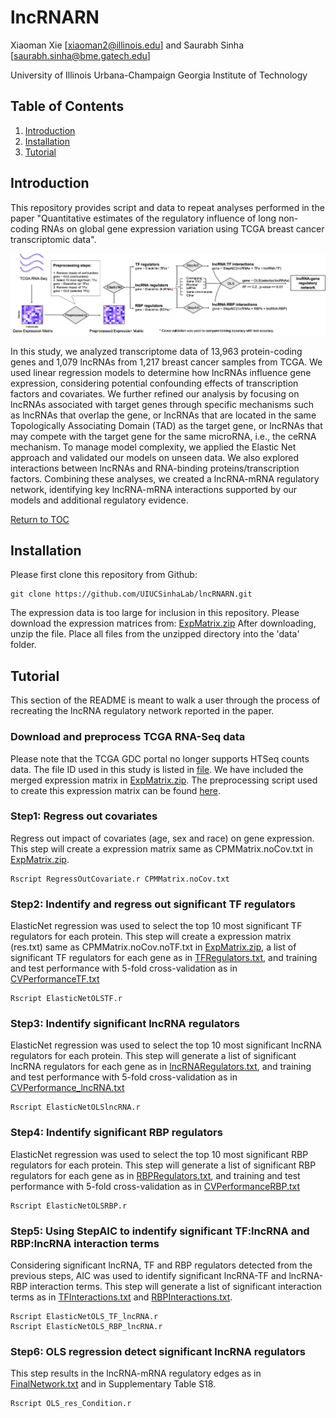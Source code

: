 # lncRNARN

Xiaoman Xie [xiaoman2@illinois.edu] and Saurabh Sinha [saurabh.sinha@bme.gatech.edu]

University of Illinois Urbana-Champaign
Georgia Institute of Technology

## Table of Contents
1. [Introduction](#introduction)
2. [Installation](#installation)
3. [Tutorial](#tutorial)


## Introduction

This repository provides script and data to repeat analyses performed in the paper "Quantitative estimates of the regulatory influence of long non-coding RNAs on global gene expression variation using TCGA breast cancer transcriptomic data".



![Method Overview](images/Figure1A.png)

In this study, we analyzed transcriptome data of 13,963 protein-coding genes and 1,079 lncRNAs from 1,217 breast cancer samples from TCGA. We used linear regression models to determine how lncRNAs influence gene expression, considering potential confounding effects of transcription factors and covariates. We further refined our analysis by focusing on lncRNAs associated with target genes through specific mechanisms such as lncRNAs that overlap the gene, or lncRNAs that are located in the same Topologically Associating Domain (TAD) as the target gene, or lncRNAs that may compete with the target gene for the same microRNA, i.e., the ceRNA mechanism. To manage model complexity, we applied the Elastic Net approach and validated our models on unseen data. We also explored interactions between lncRNAs and RNA-binding proteins/transcription factors. Combining these analyses, we created a lncRNA-mRNA regulatory network, identifying key lncRNA-mRNA interactions supported by our models and additional regulatory evidence.

[Return to TOC](#table-of-contents)

## Installation
Please first clone this repository from Github: 
```
git clone https://github.com/UIUCSinhaLab/lncRNARN.git
```
The expression data is too large for inclusion in this repository. Please download the expression matrices from: [ExpMatrix.zip](https://drive.google.com/file/d/1jV-kezgQVlZndelWc0N6gYV3i0kMjM4R/view?usp=sharing) After downloading, unzip the file. Place all files from the unzipped directory into the 'data' folder.

## Tutorial
This section of the README is meant to walk a user through the process of recreating the lncRNA regulatory network reported in the paper.

### Download and preprocess TCGA RNA-Seq data
Please note that the TCGA GDC portal no longer supports HTSeq counts data. The file ID used in this study is listed in [file](data/TCGA_metadata.txt). We have included the merged expression matrix in [ExpMatrix.zip](https://drive.google.com/file/d/1jV-kezgQVlZndelWc0N6gYV3i0kMjM4R/view?usp=sharing). The preprocessing script used to create this expression matrix can be found [here](code/).

### Step1: Regress out covariates
Regress out impact of covariates (age, sex and race) on gene expression. This step will create a expression matrix same as CPMMatrix.noCov.txt in [ExpMatrix.zip](https://drive.google.com/file/d/1jV-kezgQVlZndelWc0N6gYV3i0kMjM4R/view?usp=sharing).
```
Rscript RegressOutCovariate.r CPMMatrix.noCov.txt
```

### Step2: Indentify and regress out significant TF regulators
ElasticNet regression was used to select the top 10 most significant TF regulators for each protein. This step will create a expression matrix (res.txt) same as CPMMatrix.noCov.noTF.txt in [ExpMatrix.zip](https://drive.google.com/file/d/1jV-kezgQVlZndelWc0N6gYV3i0kMjM4R/view?usp=sharing), a list of significant TF regulators for each gene as in [TFRegulators.txt](data/TFRegulators.txt), and training and test performance with 5-fold cross-validation as in [CVPerformanceTF.txt](data/CVPerformanceTF.txt)

```
Rscript ElasticNetOLSTF.r
```

### Step3: Indentify significant lncRNA regulators
ElasticNet regression was used to select the top 10 most significant lncRNA regulators for each protein. This step will generate a list of significant lncRNA regulators  for each gene as in [lncRNARegulators.txt](data/lncRNARegulators.txt), and training and test performance with 5-fold cross-validation as in [CVPerformance_lncRNA.txt](data/CVPerformance_lncRNA.txt)

```
Rscript ElasticNetOLSlncRNA.r
```

### Step4: Indentify significant RBP regulators
ElasticNet regression was used to select the top 10 most significant RBP regulators for each protein. This step will generate a list of significant RBP regulators  for each gene as in [RBPRegulators.txt](data/RBPRegulators.txt), and training and test performance with 5-fold cross-validation as in [CVPerformanceRBP.txt](data/CVPerformanceRBP.txt)

```
Rscript ElasticNetOLSRBP.r
```

### Step5: Using StepAIC to indentify significant TF:lncRNA and RBP:lncRNA interaction terms
Considering significant lncRNA, TF and RBP regulators detected from the previous steps, AIC was used to identify significant lncRNA-TF and lncRNA-RBP interaction terms. This step will generate a list of significant interaction terms as in [TFInteractions.txt](data/TFInteractions.txt) and [RBPInteractions.txt](data/RBPInteractions.txt).

```
Rscript ElasticNetOLS_TF_lncRNA.r
Rscript ElasticNetOLS_RBP_lncRNA.r
```

### Step6: OLS regression detect significant lncRNA regulators
This step results in the lncRNA-mRNA regulatory edges as in [FinalNetwork.txt](data/FinalNetwork.txt) and in Supplementary Table S18.

```
Rscript OLS_res_Condition.r
```




